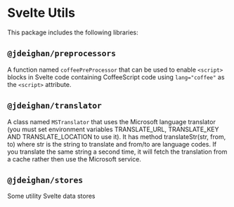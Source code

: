 Svelte Utils
============

This package includes the following libraries:

`@jdeighan/preprocessors`
------------------

A function named `coffeePreProcessor` that can be
used to enable `<script>` blocks in Svelte code
containing CoffeeScript code using `lang="coffee"` as
the `<script>` attribute.

`@jdeighan/translator`
------------------

A class named `MSTranslator` that uses the Microsoft
language translator (you must set environment variables
TRANSLATE_URL, TRANSLATE_KEY AND TRANSLATE_LOCATION to
use it). It has method translateStr(str, from, to) where
str is the string to translate and from/to are language
codes. If you translate the same string a second time,
it will fetch the translation from a cache rather then
use the Microsoft service.

`@jdeighan/stores`
------------------

Some utility Svelte data stores

